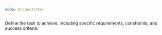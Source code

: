 ```yaml
---
mode: Orchestrator
---
```

Define the task to achieve, including specific requirements, constraints, and success criteria.